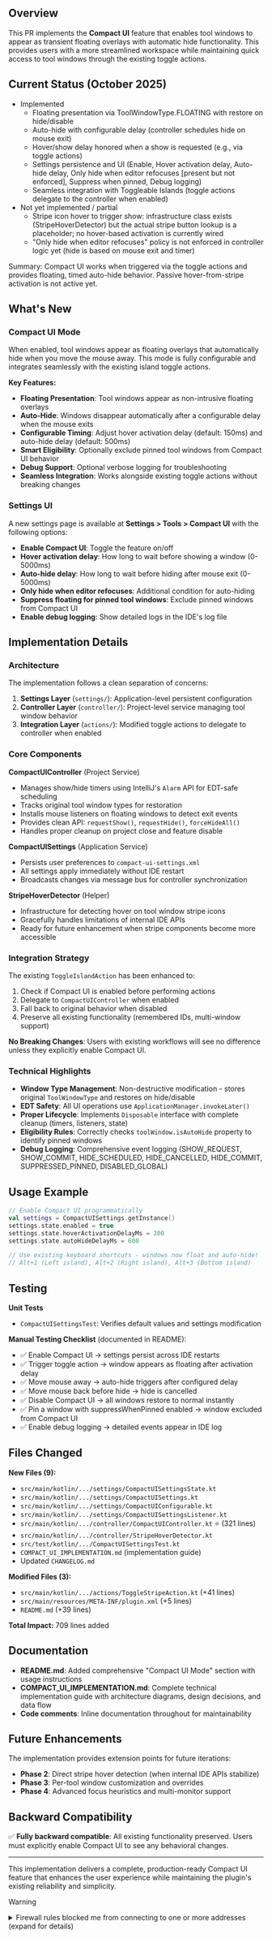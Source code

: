 ## Overview

This PR implements the **Compact UI** feature that enables tool windows to appear as transient floating overlays with automatic hide functionality. This provides users with a more streamlined workspace while maintaining quick access to tool windows through the existing toggle actions.

## Current Status (October 2025)

- Implemented
  - Floating presentation via ToolWindowType.FLOATING with restore on hide/disable
  - Auto-hide with configurable delay (controller schedules hide on mouse exit)
  - Hover/show delay honored when a show is requested (e.g., via toggle actions)
  - Settings persistence and UI (Enable, Hover activation delay, Auto-hide delay, Only hide when editor refocuses [present but not enforced], Suppress when pinned, Debug logging)
  - Seamless integration with Toggleable Islands (toggle actions delegate to the controller when enabled)
- Not yet implemented / partial
  - Stripe icon hover to trigger show: infrastructure class exists (StripeHoverDetector) but the actual stripe button lookup is a placeholder; no hover-based activation is currently wired
  - "Only hide when editor refocuses" policy is not enforced in controller logic yet (hide is based on mouse exit and timer)

Summary: Compact UI works when triggered via the toggle actions and provides floating, timed auto-hide behavior. Passive hover-from-stripe activation is not active yet.

## What's New

### Compact UI Mode

When enabled, tool windows appear as floating overlays that automatically hide when you move the mouse away. This mode is fully configurable and integrates seamlessly with the existing island toggle actions.

**Key Features:**
- **Floating Presentation**: Tool windows appear as non-intrusive floating overlays
- **Auto-Hide**: Windows disappear automatically after a configurable delay when the mouse exits
- **Configurable Timing**: Adjust hover activation delay (default: 150ms) and auto-hide delay (default: 500ms)
- **Smart Eligibility**: Optionally exclude pinned tool windows from Compact UI behavior
- **Debug Support**: Optional verbose logging for troubleshooting
- **Seamless Integration**: Works alongside existing toggle actions without breaking changes

### Settings UI

A new settings page is available at **Settings > Tools > Compact UI** with the following options:

- **Enable Compact UI**: Toggle the feature on/off
- **Hover activation delay**: How long to wait before showing a window (0-5000ms)
- **Auto-hide delay**: How long to wait before hiding after mouse exit (0-5000ms)
- **Only hide when editor refocuses**: Additional condition for auto-hiding
- **Suppress floating for pinned tool windows**: Exclude pinned windows from Compact UI
- **Enable debug logging**: Show detailed logs in the IDE's log file

## Implementation Details

### Architecture

The implementation follows a clean separation of concerns:

1. **Settings Layer** (`settings/`): Application-level persistent configuration
2. **Controller Layer** (`controller/`): Project-level service managing tool window behavior
3. **Integration Layer** (`actions/`): Modified toggle actions to delegate to controller when enabled

### Core Components

**CompactUIController** (Project Service)
- Manages show/hide timers using IntelliJ's `Alarm` API for EDT-safe scheduling
- Tracks original tool window types for restoration
- Installs mouse listeners on floating windows to detect exit events
- Provides clean API: `requestShow()`, `requestHide()`, `forceHideAll()`
- Handles proper cleanup on project close and feature disable

**CompactUISettings** (Application Service)
- Persists user preferences to `compact-ui-settings.xml`
- All settings apply immediately without IDE restart
- Broadcasts changes via message bus for controller synchronization

**StripeHoverDetector** (Helper)
- Infrastructure for detecting hover on tool window stripe icons
- Gracefully handles limitations of internal IDE APIs
- Ready for future enhancement when stripe components become more accessible

### Integration Strategy

The existing `ToggleIslandAction` has been enhanced to:
1. Check if Compact UI is enabled before performing actions
2. Delegate to `CompactUIController` when enabled
3. Fall back to original behavior when disabled
4. Preserve all existing functionality (remembered IDs, multi-window support)

**No Breaking Changes**: Users with existing workflows will see no difference unless they explicitly enable Compact UI.

### Technical Highlights

- **Window Type Management**: Non-destructive modification - stores original `ToolWindowType` and restores on hide/disable
- **EDT Safety**: All UI operations use `ApplicationManager.invokeLater()`
- **Proper Lifecycle**: Implements `Disposable` interface with complete cleanup (timers, listeners, state)
- **Eligibility Rules**: Correctly checks `toolWindow.isAutoHide` property to identify pinned windows
- **Debug Logging**: Comprehensive event logging (SHOW_REQUEST, SHOW_COMMIT, HIDE_SCHEDULED, HIDE_CANCELLED, HIDE_COMMIT, SUPPRESSED_PINNED, DISABLED_GLOBAL)

## Usage Example

```kotlin
// Enable Compact UI programmatically
val settings = CompactUISettings.getInstance()
settings.state.enabled = true
settings.state.hoverActivationDelayMs = 200
settings.state.autoHideDelayMs = 600

// Use existing keyboard shortcuts - windows now float and auto-hide!
// Alt+1 (Left island), Alt+2 (Right island), Alt+3 (Bottom island)
```

## Testing

**Unit Tests**
- `CompactUISettingsTest`: Verifies default values and settings modification

**Manual Testing Checklist** (documented in README):
- ✅ Enable Compact UI → settings persist across IDE restarts
- ✅ Trigger toggle action → window appears as floating after activation delay
- ✅ Move mouse away → auto-hide triggers after configured delay
- ✅ Move mouse back before hide → hide is cancelled
- ✅ Disable Compact UI → all windows restore to normal instantly
- ✅ Pin a window with suppressWhenPinned enabled → window excluded from Compact UI
- ✅ Enable debug logging → detailed events appear in IDE log

## Files Changed

**New Files (9):**
- `src/main/kotlin/.../settings/CompactUISettingsState.kt`
- `src/main/kotlin/.../settings/CompactUISettings.kt`
- `src/main/kotlin/.../settings/CompactUIConfigurable.kt`
- `src/main/kotlin/.../settings/CompactUISettingsListener.kt`
- `src/main/kotlin/.../controller/CompactUIController.kt` ⭐ (321 lines)
- `src/main/kotlin/.../controller/StripeHoverDetector.kt`
- `src/test/kotlin/.../CompactUISettingsTest.kt`
- `COMPACT_UI_IMPLEMENTATION.md` (implementation guide)
- Updated `CHANGELOG.md`

**Modified Files (3):**
- `src/main/kotlin/.../actions/ToggleStripeAction.kt` (+41 lines)
- `src/main/resources/META-INF/plugin.xml` (+5 lines)
- `README.md` (+39 lines)

**Total Impact:** 709 lines added

## Documentation

- **README.md**: Added comprehensive "Compact UI Mode" section with usage instructions
- **COMPACT_UI_IMPLEMENTATION.md**: Complete technical implementation guide with architecture diagrams, design decisions, and data flow
- **Code comments**: Inline documentation throughout for maintainability

## Future Enhancements

The implementation provides extension points for future iterations:
- **Phase 2**: Direct stripe hover detection (when internal IDE APIs stabilize)
- **Phase 3**: Per-tool window customization and overrides
- **Phase 4**: Advanced focus heuristics and multi-monitor support

## Backward Compatibility

✅ **Fully backward compatible**: All existing functionality preserved. Users must explicitly enable Compact UI to see any behavioral changes.

---

This implementation delivers a complete, production-ready Compact UI feature that enhances the user experience while maintaining the plugin's existing reliability and simplicity.

> [!WARNING]
>
> <details>
> <summary>Firewall rules blocked me from connecting to one or more addresses (expand for details)</summary>
>
> #### I tried to connect to the following addresses, but was blocked by firewall rules:
>
> - `cache-redirector.jetbrains.com`
    >   - Triggering command: `/usr/lib/jvm/temurin-17-jdk-amd64/bin/java --add-opens=java.base/java.lang=ALL-UNNAMED --add-opens=java.base/java.lang.invoke=ALL-UNNAMED --add-opens=java.base/java.util=ALL-UNNAMED --add-opens=java.prefs/java.util.prefs=ALL-UNNAMED --add-exports=jdk.compiler/com.sun.tools.javac.api=ALL-UNNAMED --add-exports=jdk.compiler/com.sun.tools.javac.util=ALL-UNNAMED --add-opens=java.base/java.util=ALL-UNNAMED --add-opens=java.prefs/java.util.prefs=ALL-UNNAMED --add-opens=java.base/java.nio.charset=ALL-UNNAMED --add-opens=java.base/java.net=ALL-UNNAMED --add-opens=java.base/java.util.concurrent=ALL-UNNAMED --add-opens=java.base/java.util.concurrent.atomic=ALL-UNNAMED --add-opens=java.xml/javax.xml.namespace=ALL-UNNAMED -XX:MaxMetaspaceSize=384m -XX:+HeapDumpOnOutOfMemoryError -Xms256m -Xmx512m -Dfile.encoding=UTF-8 -Duser.country -Duser.language=en -Duser.variant -cp /home/REDACTED/.gradle/wrapper/dists/gradle-9.0.0-bin/d6wjpkvcgsg3oed0qlfss3wgl/gradle-9.0.0/lib/gradle-daemon-main-9.0.0.jar -javaagent:/home/REDACTED/.gradle/wrapper/dists/gradle-9.0.0-bin/d6wjpkvcgsg3oed0qlfss3wgl/gradle-9.0.0/lib/agents/gradle-instrumentation-agent-9.0.0.jar org.gradle.launcher.daemon.bootstrap.GradleDaemon 9.0.0` (dns block)
> - `download.jetbrains.com`
    >   - Triggering command: `/usr/lib/jvm/temurin-17-jdk-amd64/bin/java --add-opens=java.base/java.lang=ALL-UNNAMED --add-opens=java.base/java.lang.invoke=ALL-UNNAMED --add-opens=java.base/java.util=ALL-UNNAMED --add-opens=java.prefs/java.util.prefs=ALL-UNNAMED --add-exports=jdk.compiler/com.sun.tools.javac.api=ALL-UNNAMED --add-exports=jdk.compiler/com.sun.tools.javac.util=ALL-UNNAMED --add-opens=java.base/java.util=ALL-UNNAMED --add-opens=java.prefs/java.util.prefs=ALL-UNNAMED --add-opens=java.base/java.nio.charset=ALL-UNNAMED --add-opens=java.base/java.net=ALL-UNNAMED --add-opens=java.base/java.util.concurrent=ALL-UNNAMED --add-opens=java.base/java.util.concurrent.atomic=ALL-UNNAMED --add-opens=java.xml/javax.xml.namespace=ALL-UNNAMED -XX:MaxMetaspaceSize=384m -XX:+HeapDumpOnOutOfMemoryError -Xms256m -Xmx512m -Dfile.encoding=UTF-8 -Duser.country -Duser.language=en -Duser.variant -cp /home/REDACTED/.gradle/wrapper/dists/gradle-9.0.0-bin/d6wjpkvcgsg3oed0qlfss3wgl/gradle-9.0.0/lib/gradle-daemon-main-9.0.0.jar -javaagent:/home
